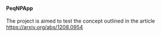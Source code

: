 #### PeqNPApp
The project is aimed to test the concept outlined in the article https://arxiv.org/abs/1208.0954
